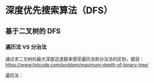 # 深度优先搜索算法（DFS）

## 基于二叉树的 DFS

### 遍历法 VS 分治法

通过求二叉树的最大深度这道题来感受遍历法和分治法的区别，题目：https://www.lintcode.com/problem/maximum-depth-of-binary-tree/

遍历法：

``` java

```